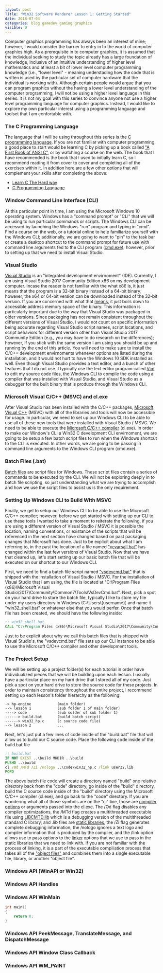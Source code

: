 ```yaml
---
layout: post
Title: "Win32 Software Renderer Lesson 1: Getting Started"
date: 2018-07-04
categories: blog gamedev gaming graphics
visible: 0
---
```

Computer graphics programming has always been an interest of mine; however, I would consider the barrier to entry in to the world of computer graphics high.
As a prerequisite in to computer graphics, it is assumed that the individual seeking to study the topic already has a large foundation of knowledge, inclusive of
an intuitive understanding of higher level mathematics and at least a bit of lower level computer programming knowledge (i.e., "lower level" - meaning
understading how the code that is written is used by the particular set of computer hardware that the individual is working with). Although certain people would
argue that you can program graphics without the having a lower level understanding of the computer programming, I will not be using a higher level language in 
this series. It is not my goal with this series to convince anyone not use a higher level programming language for computer graphics. Instead, I would like to
explore my own particular interest using a programming language and toolset that I am confortable with.


### The C Programming Language
The language that I will be using throughout this series is the [C programming language][c-lang]. If you are not familiar with computer programming, a good
place to start would be learning C by picking up a book called ["A First Book of ANSI C"][first-book-of-c], or by watching a course on the web. The book that
I have recommended is the book that I used to initially learn C, so I recommend reading it from cover to cover and completing all of the exercises within it.
In addition here are a few other options that will complement your skills after completing the above:

- [Learn C The Hard way][learn-c-the-hard-way]
- [C Programming Language][k&r]


### Window Command Line Interface (CLI)
At this particular point in time, I am using the Microsoft Windows 10 operating system. Windows has a "command prompt" or "CLI" that we will be using to run
particular commands or scripts. The Windows CLI can be accessed by launching the Windows "run" program and typing in "cmd". Find a course on the web, or a tutorial
online to help familiarize yourself with the Windows CLI; additionally, we are going to want to "pin" to the task bar or create a desktop shortcut to the command prompt
for future use with command line arguments fed to the CLI program ([cmd.exe][cmd]); however, prior to setting up that we need to install Visual Studio.


### Visual Studio
[Visual Studio][vs] is an "integrated development envirnoment" (IDE). Currently, I am using Visual Studio 2017 Community Edition x86 on my development computer. Incase
the reader is not familiar with the what x86 is, it just means that the program is a 32-bit binary instead of a 64-bit binary; however, the x64 or 64-bit version can be
downloaded instead of the 32-bit version. If you are concerned with what that [means][binary-x86-x64], it just boils down to accessible address memory space of the binary.
This information is particularly important due to the way that Visual Studio was packaged in older versions. Since packaging has not remain consistent throughout
the different versions of Visual Studio, I would not count on specific information being accurate regarding Visual Studio script names, script locations, and script
behaviors for different version other than Visual Studio 2017 Community Edition (e.g., you may have to do research on the differences); however, if you stick with the same
version I am using you should be up and running by the end of this article. You will need to make sure to install the C/C++ development envirnoments whenever options are
listed during the installation, and it would not hurt to have the Windows 10 SDK installed as well. Even though Visual Studio provides a text editor, and a bunch of other
features that I do not use. I typically use the text editor program called [Vim][vim] to edit my source code files, the Windows CLI to compile the code using a compiler
that was installed with Visual Studio, and Visual Studio as a debugger for the built binary that is produce through the Windows CLI.


### Microsoft Visual C/C++ (MSVC) and cl.exe
After Visual Studio has been installed with the C/C++ packages, [Microsoft Visual C++][msvc] (MSVC) with all of the libraries and tools will now be accessible for usage.
In particular, we need to set up our Windows CLI to be able to use all of these new tools that were installed with Visual Studio / MSVC. We need to be able to execute
the [Microsoft C/C++ compiler][cl] (cl.exe). In order to make our Window's CLI a Win32 C development CLI envirnoment, we are going to be setup a few batch script files
to run when the Windows shortcut to the CLI is executed. In other words, we are going to be passing in command line arguments to the Windows CLI program (cmd.exe).


### Batch Files (.bat)
[Batch files][bat] are script files for Windows. These script files contain a series of commands to be executed by the CLI. We will not be exploring deeply in to batch
file scripting, so just understanding what we are trying to accomplish and how we use the script files to assist us is the only requirement.


### Setting Up Windows CLI to Build With MSVC
Finally, we get to setup our Windows CLI to be able to use the Microsoft C/C++ compiler; however, before we get started with setting up our CLI to use these tools I wanted
to take a moment to reiterate the following, if you are using a different version of Visual Studio / MSVC it is possible the location, naming conventions, or existance of
the scripts that will be referenced in the next section have changed based on past packaging changes that Microsoft has done. Just to be explicit about what I am referring
to, in the past the location of a file named ["vcvarsall.bat"][vcvarsall] has changed within the last few versions of Visual Studio. Now that we have that cleared up, let's
start setting up our basic batch file that will be executed on our shortcut to our Windows CLI.

First, we need to find a batch file script named ["vsdevcmd.bat"][vsdevcmd] that is shipped with the installation of Visual Studio / MSVC. For the installation of Visual
Studio that I am using, the file is located at "C:\Program Files (x86)\Microsoft Visual Studio\2017\Community\Common7\Tools\VsDevCmd.bat". Next, pick a spot on your hard
drive to store the batch file, typically I like to store my file under my users directory in Windows (C:\Users\\{username}) and name it "win32_shell.bat" or whatever else that
you would perfer. Once that batch file has been created, we should have the following inside:

``` bat
:: win32_shell.bat
CALL "C:\Program Files (x86)\Microsoft Visual Studio\2017\Community\Common7\Tools\VsDevCmd.bat"
```

Just to be explicit about why we call this batch files that is shipped with Visual Studio's, the "vsdevcmd.bat" file sets up our CLI instance to be able to use the Microsoft
C/C++ compiler and other development tools.

### The Project Setup
We will be setting up a project folder(s) for each tutorial in order have individualized pieces that we will be building upon each lesson. I usually have a particular place
on my hard drive that I stored all of my code. Just pick a spot on your hard drive to store the source code for these projects. In order to maintain consistency throughout
the entire project, I recommend setting up each lesson's folder hierarchy as the following:

``` plain
-> hp-engine 			(main folder)
--> lesson 1 			(sub folder 1 of main folder)
----> code 				(sub solder of sub folder 1)
------> build.bat 		(build batch script)
------> win32_hp.c 		(c source code file)
--> lesson 2 			...
```

Next, let's just put a few lines of code inside of the "build.bat" file that will allow us to build our C source code. Place the following code inside of the build.bat file

``` bat
:: build.bat
IF NOT EXIST ..\build MKDIR ..\build
PUSHD ..\build
cl /Od /MTd /Zi /nologo ..\code\win32_hp.c /link user32.lib
POPD
```

The above batch file code will create a directory named "build" one relative directory back from the "code" directory, go inside of the "build" directory, build the C source
code inside of the "build" directory using the Microsoft C/C++ compiler (cl.exe), and go back to the "code" directory. If you are wondering what all of those symbols are 
on the "cl" line, those are [compiler options][cl-options] or arguments passed into the cl.exe. The /Od flag disables any compiler optimizations, the /MTd flag creates a
multithreaded executable file using [LIBCMTD.lib][libcmtd] which is a debugging version of the multithreaded standard C library, and .lib files are [static libraries][libvsdll],
the /Zi flag generates complete debugging information, the /nologo ignores a text logo and compiler information that is produced by the compiler, and the /link option allows
use to pass options to the [linker][linker] options that we use to pass in the static libraries that we need to link with. If you are not familiar with the process of linking,
it is a part of the executable compiliation process that takes all of the ["object files"][objectfiles] and combines them into a single executable file, library, or another
"object file".


### Windows API (WinAPI or Win32)




### Windows API Handles


### Windows API WinMain
``` c
int main()
{
	return 0;
}
```


### Windows API PeekMessage, TranslateMessage, and DispatchMessage


### Windows API Window Class Callback


### Windows API WM_PAINT


[c-lang]:								https://en.wikipedia.org/wiki/C_(programming_language)
[first-book-of-c]:  					https://www.amazon.com/First-Book-Fourth-Introduction-Programming/dp/1418835560
[learn-c-the-hard-way]:					https://www.amazon.com/Learn-Hard-Way-Practical-Computational/dp/0321884922
[k&r]:									https://www.amazon.com/Programming-Language-2nd-Brian-Kernighan/dp/0131103628
[cmd]:									https://en.wikipedia.org/wiki/Cmd.exe
[vs]:									https://visualstudio.microsoft.com/
[binary-x86-x64]: 						https://www.howtogeek.com/129178/why-does-64-bit-windows-need-a-separate-program-files-x86-folder/
[vim]:									https://www.vim.org/download.php
[msvc]:									https://en.wikipedia.org/wiki/Microsoft_Visual_C%2B%2B
[cl]:									https://msdn.microsoft.com/en-us/library/wk21sfcf.aspx
[cl-options]:				 			https://msdn.microsoft.com/en-us/library/fwkeyyhe.aspx
[bat]: 									https://en.wikipedia.org/wiki/Batch_file
[vcvarsall]:							https://stackoverflow.com/questions/43372235/vcvarsall-bat-for-visual-studio-2017
[vsdevcmd]:								https://docs.microsoft.com/en-us/dotnet/csharp/language-reference/compiler-options/how-to-set-environment-variables-for-the-visual-studio-command-line
[win32]:								https://en.wikipedia.org/wiki/Windows_API
[libcmtd]:								https://support.microsoft.com/en-us/help/154753/description-of-the-default-c-and-c-libraries-that-a-program-will-link
[libvsdll]:								https://stackoverflow.com/questions/913691/dll-and-lib-files-what-and-why
[linker]:								https://en.wikipedia.org/wiki/Linker_(computing)
[objectfiles]:							https://en.wikipedia.org/wiki/Object_file
